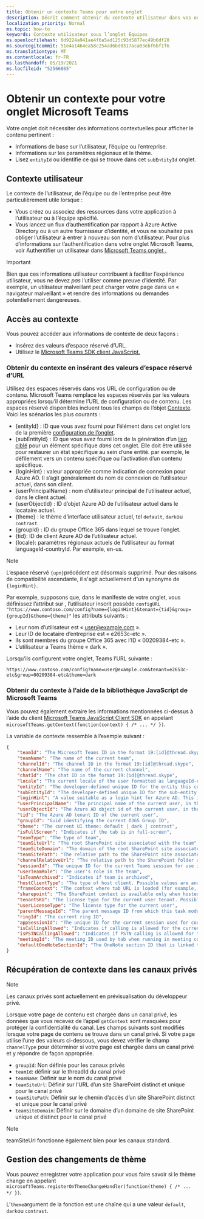 ```yaml
---
title: Obtenir un contexte Teams pour votre onglet
description: Décrit comment obtenir du contexte utilisateur dans vos onglets
localization_priority: Normal
ms.topic: how-to
keywords: Contexte utilisateur sous l’onglet Équipes
ms.openlocfilehash: 0d9224a941ae4f6a5ad125c93d5877ec49b6df28
ms.sourcegitcommit: 51e4a1464ea58c254ad6bd0317aca03ebf6bf1f6
ms.translationtype: MT
ms.contentlocale: fr-FR
ms.lasthandoff: 05/19/2021
ms.locfileid: "52566865"
---
```

# <a name="get-context-for-your-microsoft-teams-tab"></a>Obtenir un contexte pour votre onglet Microsoft Teams

Votre onglet doit nécessiter des informations contextuelles pour afficher le contenu pertinent :

* Informations de base sur l’utilisateur, l’équipe ou l’entreprise.
* Informations sur les paramètres régionaux et le thème.
* Lisez `entityId` ou identifie ce qui se trouve dans cet `subEntityId` onglet.

## <a name="user-context"></a>Contexte utilisateur

Le contexte de l’utilisateur, de l’équipe ou de l’entreprise peut être particulièrement utile lorsque :

* Vous créez ou associez des ressources dans votre application à l’utilisateur ou à l’équipe spécifié.
* Vous lancez un flux d’authentification par rapport à Azure Active Directory ou à un autre fournisseur d’identité, et vous ne souhaitez pas obliger l’utilisateur à entrer à nouveau son nom d’utilisateur. Pour plus d’informations sur l’authentification dans votre onglet Microsoft Teams, voir Authentifier un utilisateur dans [Microsoft Teams onglet .](~/concepts/authentication/authentication.md)

> [!IMPORTANT]
> Bien que ces informations utilisateur contribuent à faciliter l’expérience utilisateur, vous ne devez *pas* l’utiliser comme preuve d’identité. Par exemple, un utilisateur malveillant peut charger votre page dans un « navigateur malveillant » et rendre des informations ou demandes potentiellement dangereuses.

## <a name="accessing-context"></a>Accès au contexte

Vous pouvez accéder aux informations de contexte de deux façons :

* Insérez des valeurs d’espace réservé d’URL.
* Utilisez le [Microsoft Teams SDK client JavaScript.](/javascript/api/overview/msteams-client)

### <a name="getting-context-by-inserting-url-placeholder-values"></a>Obtenir du contexte en insérant des valeurs d’espace réservé d’URL

Utilisez des espaces réservés dans vos URL de configuration ou de contenu. Microsoft Teams remplace les espaces réservés par les valeurs appropriées lorsqu’il détermine l’URL de configuration ou de contenu. Les espaces réservé disponibles incluent tous les champs de l’objet [Contexte](/javascript/api/@microsoft/teams-js/microsoftteams.context?view=msteams-client-js-latest&preserve-view=true). Voici les scénarios les plus courants :

* {entityId} : ID que vous avez fourni pour l’élément dans cet onglet lors de la première [configuration de l’onglet](~/tabs/how-to/create-tab-pages/configuration-page.md).
* {subEntityId} : ID que vous avez fourni lors de la génération d’un [lien ciblé](~/concepts/build-and-test/deep-links.md) pour un élément spécifique _dans_ cet onglet. Elle doit être utilisée pour restaurer un état spécifique au sein d’une entité. par exemple, le défilement vers un contenu spécifique ou l’activation d’un contenu spécifique.
* {loginHint} : valeur appropriée comme indication de connexion pour Azure AD. Il s’agit généralement du nom de connexion de l’utilisateur actuel, dans son client.
* {userPrincipalName} : nom d’utilisateur principal de l’utilisateur actuel, dans le client actuel.
* {userObjectId} : ID d’objet Azure AD de l’utilisateur actuel dans le locataire actuel.
* {theme} : le thème d’interface utilisateur actuel, tel `default`, `dark`ou `contrast`.
* {groupId} : ID du groupe Office 365 dans lequel se trouve l’onglet.
* {tid}: ID de client Azure AD de l’utilisateur actuel.
* {locale}: paramètres régionaux actuels de l’utilisateur au format languageId-countryId. Par exemple, en-us.

>[!NOTE]
>L’espace réservé `{upn}`précédent est désormais supprimé. Pour des raisons de compatibilité ascendante, il s'agit actuellement d'un synonyme de `{loginHint}`.

Par exemple, supposons que, dans le manifeste de votre onglet, vous définissez l’attribut sur , l’utilisateur inscrit possède `configURL` `"https://www.contoso.com/config?name={loginHint}&tenant={tid}&group={groupId}&theme={theme}"` les attributs suivants :

* Leur nom d’utilisateur est « user@example.com ».
* Leur ID de locataire d’entreprise est « e2653c-etc ».
* Ils sont membres du groupe Office 365 avec l’ID « 00209384-etc ».
* L’utilisateur a Teams thème « dark ».

Lorsqu’ils configurent votre onglet, Teams l’URL suivante :

`https://www.contoso.com/config?name=user@example.com&tenant=e2653c-etc&group=00209384-etc&theme=dark`

### <a name="getting-context-by-using-the-microsoft-teams-javascript-library"></a>Obtenir du contexte à l’aide de la bibliothèque JavaScript de Microsoft Teams

Vous pouvez également extraire les informations mentionnées ci-dessus à l’aide du client [Microsoft Teams JavaScript Client SDK](/javascript/api/overview/msteams-client) en appelant `microsoftTeams.getContext(function(context) { /* ... */ })`.

La variable de contexte ressemble à l’exemple suivant :

```json
{
    "teamId": "The Microsoft Teams ID in the format 19:[id]@thread.skype",
    "teamName": "The name of the current team",
    "channelId": "The channel ID in the format 19:[id]@thread.skype",
    "channelName": "The name of the current channel",
    "chatId": "The chat ID in the format 19:[id]@thread.skype",
    "locale": "The current locale of the user formatted as languageId-countryId (for example, en-us)",
    "entityId": "The developer-defined unique ID for the entity this content points to",
    "subEntityId": "The developer-defined unique ID for the sub-entity this content points to",
    "loginHint": "A value suitable as a login hint for Azure AD. This is usually the login name of the current user, in their home tenant",
    "userPrincipalName": "The principal name of the current user, in the current tenant",
    "userObjectId": "The Azure AD object id of the current user, in the current tenant",
    "tid": "The Azure AD tenant ID of the current user",
    "groupId": "Guid identifying the current O365 Group ID",
    "theme": "The current UI theme: default | dark | contrast",
    "isFullScreen": "Indicates if the tab is in full-screen",
    "teamType": "The type of team",
    "teamSiteUrl": "The root SharePoint site associated with the team",
    "teamSiteDomain": "The domain of the root SharePoint site associated with the team",
    "teamSitePath": "The relative path to the SharePoint site associated with the team",
    "channelRelativeUrl": "The relative path to the SharePoint folder associated with the channel",
    "sessionId": "The unique ID for the current Teams session for use in correlating telemetry data",
    "userTeamRole": "The user's role in the team",
    "isTeamArchived": "Indicates if team is archived",
    "hostClientType": "The type of host client. Possible values are android, ios, web, desktop, rigel",
    "frameContext": "The context where tab URL is loaded (for example, content, task, setting, remove, sidePanel)",
    "sharepoint": "The SharePoint context is available only when hosted in SharePoint",
    "tenantSKU": "The license type for the current user tenant. Possible values are enterprise, free, edu, unknown",
    "userLicenseType": "The license type for the current user",
    "parentMessageId": "The parent message ID from which this task module is launched",
    "ringId": "The current ring ID",
    "appSessionId": "The unique ID for the current session used for correlating telemetry data",
    "isCallingAllowed": "Indicates if calling is allowed for the current logged in user",
    "isPSTNCallingAllowed": "Indicates if PSTN calling is allowed for the current logged in user",
    "meetingId": "The meeting ID used by tab when running in meeting context",
    "defaultOneNoteSectionId": "The OneNote section ID that is linked to the channel"
}
```

## <a name="retrieving-context-in-private-channels"></a>Récupération de contexte dans les canaux privés

> [!Note]
> Les canaux privés sont actuellement en prévisualisation du développeur privé.

Lorsque votre page de contenu est chargée dans un canal privé, les données que vous recevez de l’appel `getContext` sont masquées pour protéger la confidentialité du canal. Les champs suivants sont modifiés lorsque votre page de contenu se trouve dans un canal privé. Si votre page utilise l’une des valeurs ci-dessous, vous devez vérifier le champ `channelType` pour déterminer si votre page est chargée dans un canal privé et y répondre de façon appropriée.

* `groupId`: Non définie pour les canaux privés
* `teamId`: définir sur le threadId du canal privé
* `teamName`: Définir sur le nom du canal privé
* `teamSiteUrl`: Définir sur l’URL d’un site SharePoint distinct et unique pour le canal privé
* `teamSitePath`: Définir sur le chemin d’accès d’un site SharePoint distinct et unique pour le canal privé
* `teamSiteDomain`: Définir sur le domaine d’un domaine de site SharePoint unique et distinct pour le canal privé

> [!Note]
>  teamSiteUrl fonctionne également bien pour les canaux standard.

## <a name="theme-change-handling"></a>Gestion des changements de thème

Vous pouvez enregistrer votre application pour vous faire savoir si le thème change en appelant `microsoftTeams.registerOnThemeChangeHandler(function(theme) { /* ... */ })`.

L’`theme`argument de la fonction est une chaîne qui a une valeur `default`, `dark`ou `contrast`.
